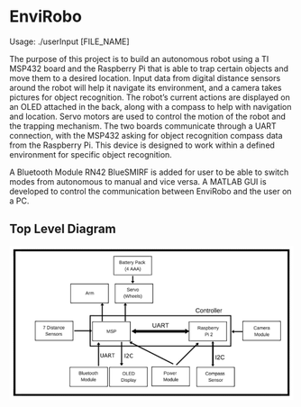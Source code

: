 EnviRobo
========================
Usage: ./userInput [FILE_NAME]

The purpose of this project is to build an autonomous robot using a TI MSP432 board and the
Raspberry Pi that is able to trap certain objects and move them to a desired location. Input data
from digital distance sensors around the robot will help it navigate its environment, and a camera
takes pictures for object recognition. The robot’s current actions are displayed on an OLED
attached in the back, along with a compass to help with navigation and location. Servo motors
are used to control the motion of the robot and the trapping mechanism. The two boards
communicate through a UART connection, with the MSP432 asking for object recognition
compass data from the Raspberry Pi. This device is designed to work within a defined
environment for specific object recognition. 

A Bluetooth Module RN42 BlueSMIRF is added for user to be able 
to switch modes from autonomous to manual and vice versa. A MATLAB GUI is developed
to control the communication between EnviRobo and the user on a PC.

Top Level Diagram
-------------------------------
![Alt text](https://github.com/map34/EnviRobo/blob/master/TopLevelDiagram.png "Figure 1: Top Level Diagram of EnviRobo")
